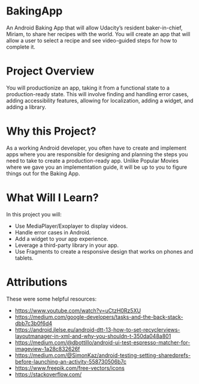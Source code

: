 # BakingApp

An Android Baking App that will allow Udacity’s resident baker-in-chief, 
Miriam, to share her recipes with the world. You will create an app that will allow a user to 
select a recipe and see video-guided steps for how to complete it.

# Project Overview
You will productionize an app, taking it from a functional state to a production-ready state. 
This will involve finding and handling error cases, adding accessibility features, allowing for 
localization, adding a widget, and adding a library.

# Why this Project?
As a working Android developer, you often have to create and implement apps where you are 
responsible for designing and planning the steps you need to take to create a production-ready app. 
Unlike Popular Movies where we gave you an implementation guide, it will be up to you to figure things 
out for the Baking App.

# What Will I Learn?
In this project you will:

- Use MediaPlayer/Exoplayer to display videos.
- Handle error cases in Android.
- Add a widget to your app experience.
- Leverage a third-party library in your app.
- Use Fragments to create a responsive design that works on phones and tablets.

# Attributions
These were some helpful resources:

- https://www.youtube.com/watch?v=uCtzH0Rz5XU
- https://medium.com/google-developers/tasks-and-the-back-stack-dbb7c3b0f6d4
- https://android.jlelse.eu/android-dtt-13-how-to-set-recyclerviews-layoutmanager-in-xml-and-why-you-shouldn-t-350da048a801
- https://medium.com/@dbottillo/android-ui-test-espresso-matcher-for-imageview-1a28c832626f
- https://medium.com/@SimonKaz/android-testing-setting-sharedprefs-before-launching-an-activity-558730506b7c
- https://www.freepik.com/free-vectors/icons
- https://stackoverflow.com/
